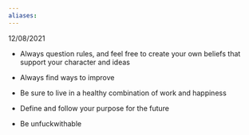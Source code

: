 ```yaml
---
aliases:
---
```

 12/08/2021

- Always question rules, and feel free to create your own beliefs that support your character and ideas
    
- Always find ways to improve
    
- Be sure to live in a healthy combination of work and happiness
    
- Define and follow your purpose for the future
    
- Be unfuckwithable
    
